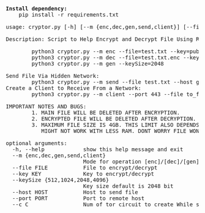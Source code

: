 <pre>
<b>Install dependency:</b>
    pip install -r requirements.txt

usage: cryptor.py [-h] [--m {enc,dec,gen,send,client}] [--file FILE] [--key KEY] [--keySize {512,1024,2048,4096}] [--host HOST] [--port PORT] [--c C]

Description: Script to Help Encrypt and Decrypt File Using RSA Key.

        python3 cryptor.py --m enc --file=test.txt --key=pub.key
        python3 cryptor.py --m dec --file=test.txt.enc --key=private.key
        python3 cryptor.py --m gen --keySize=2048

Send File Via Hidden Network:
        python3 cryptor.py --m send --file test.txt --host google.com --port 443
Create a Client to Receive From a Network:
        python3 cryptor.py --m client --port 443 --file to_file

IMPORTANT NOTES AND BUGS:
        1. MAIN FILE WILL BE DELETED AFTER ENCRYPTION.
        2. ENCRYPTED FILE WILL BE DELETED AFTER DECRYPTION.
        3. MAXIMUM FILE SIZE IS 4GB. THIS LIMIT ALSO DEPENDS ON SYSTEM RAM.
           MIGHT NOT WORK WITH LESS RAM. DONT WORRY FILE WONT BE DELETED IF FAILED.

optional arguments:
  -h, --help            show this help message and exit
  --m {enc,dec,gen,send,client}
                        Mode for operation [enc]/[dec]/[gen]/[send]/[client]
  --file FILE           File to encrypt/decrypt
  --key KEY             Key to encrypt/decrypt
  --keySize {512,1024,2048,4096}
                        Key size default is 2048 bit
  --host HOST           Host to send file
  --port PORT           Port to remote host
  --c C                 Num of tor circuit to create While sending file Default(3)

</pre>